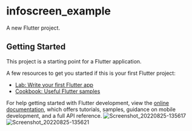 # infoscreen_example

A new Flutter project.

## Getting Started

This project is a starting point for a Flutter application.

A few resources to get you started if this is your first Flutter project:

- [Lab: Write your first Flutter app](https://docs.flutter.dev/get-started/codelab)
- [Cookbook: Useful Flutter samples](https://docs.flutter.dev/cookbook)

For help getting started with Flutter development, view the
[online documentation](https://docs.flutter.dev/), which offers tutorials,
samples, guidance on mobile development, and a full API reference.
![Screenshot_20220825-135617](https://user-images.githubusercontent.com/71889823/186647125-0c920dd7-cd30-4a45-bbe5-0749d60e56bf.jpg)
![Screenshot_20220825-135621](https://user-images.githubusercontent.com/71889823/186647134-1cef1062-8e2c-4edd-870c-8b96e001b446.jpg)

